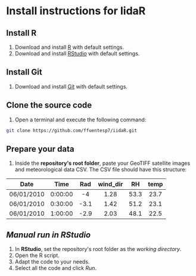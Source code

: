# Install instructions for IidaR

## Install R

1. Download and install [R](https://cran.dcc.uchile.cl) with default settings.
2. Download and install [RStudio](https://posit.co/download/rstudio-desktop) with default settings.

## Install Git

1. Download and install [Git](https://git-scm.com/downloads) with default settings.

## Clone the source code

1. Open a terminal and execute the following command:

```bash
git clone https://github.com/ffuentesp7/iidaR.git
```

## Prepare your data

1. Inside the **repository's root folder**, paste your GeoTIFF satellite images and meteorological data CSV. The CSV file should have this structure:

| Date | Time | Rad | wind_dir | RH | temp |
|:----:|:----:|:----:|:----:|:----:|:----:|
| 06/01/2010 | 0:00:00 | -4 | 1.28 | 53.3 | 23.7 |
| 06/01/2010 | 0:30:00 | -3.1 | 1.42 | 51.2 | 23.1 |
| 06/01/2010 | 1:00:00 | -2.9 | 2.03 | 48.1 | 22.5 |

## *Manual run in RStudio*

1. In **RStudio**, set the repository's root folder as the *working directory*.
2. Open the R script.
3. Adapt the code to your needs.
4. Select all the code and click *Run*.

